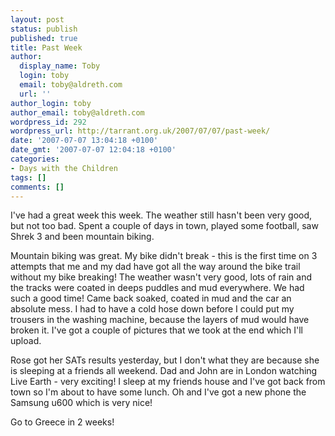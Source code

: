```yaml
---
layout: post
status: publish
published: true
title: Past Week
author:
  display_name: Toby
  login: toby
  email: toby@aldreth.com
  url: ''
author_login: toby
author_email: toby@aldreth.com
wordpress_id: 292
wordpress_url: http://tarrant.org.uk/2007/07/07/past-week/
date: '2007-07-07 13:04:18 +0100'
date_gmt: '2007-07-07 12:04:18 +0100'
categories:
- Days with the Children
tags: []
comments: []
---
```

<p>I've had a great week this week. The weather still hasn't been very good, but not too bad. Spent a couple of days in town, played some football, saw Shrek 3 and been mountain biking.</p>
<p>Mountain biking was great. My bike didn't break - this is the first time on 3 attempts that me and my dad have got all the way around the bike trail without my bike breaking! The weather wasn't very good, lots of rain and the tracks were coated in deeps puddles and mud everywhere. We had such a good time! Came back soaked, coated in mud and the car an absolute mess. I had to have a cold hose down before I could put my trousers in the washing machine, because the layers of mud would have broken it. I've got a couple of pictures that we took at the end which I'll upload.</p>
<p>Rose got her SATs results yesterday, but I don't what they are because she is sleeping at a friends all weekend. Dad and John are in London watching Live Earth - very exciting! I sleep at my friends house and I've got back from town so I'm about to have some lunch. Oh and I've got a new phone the Samsung u600 which is very nice!</p>
<p>Go to Greece in 2 weeks!</p>

